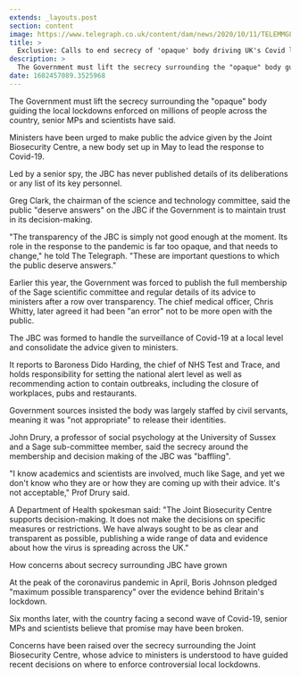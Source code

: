 ```yaml
--- 
extends: _layouts.post 
section: content 
image: https://www.telegraph.co.uk/content/dam/news/2020/10/11/TELEMMGLPICT000241370489_trans_NvBQzQNjv4BqwN21uLiyuwcexs1-BN-T7Hn7p3CqWi-sE5e3jdOrAOY.jpeg?impolicy=logo-overlay 
title: > 
  Exclusive: Calls to end secrecy of 'opaque' body driving UK's Covid lockdowns 
description: > 
  The Government must lift the secrecy surrounding the "opaque" body guiding the local lockdowns enforced on millions of people across the country, senior MPs and scientists have said.Led by a senior spy, the JBC has never published details of its deliberations or any list of its key personnel.Its role in the response to the pandemic is far too opaque, and that needs to change," he told The Telegraph.How concerns about secrecy surrounding JBC have grownAt the peak of the coronavirus pandemic in April, Boris Johnson pledged "maximum possible transparency" over the evidence behind Britain's lockdown.Concerns have been raised over the secrecy surrounding the Joint Biosecurity Centre, whose advice to ministers is understood to have guided recent decisions on where to enforce controversial local lockdowns. 
date: 1602457089.3525968 
--- 
```

The Government must lift the secrecy surrounding the "opaque" body guiding the local lockdowns enforced on millions of people across the country, senior MPs and scientists have said.

Ministers have been urged to make public the advice given by the Joint Biosecurity Centre, a new body set up in May to lead the response to Covid-19.

Led by a senior spy, the JBC has never published details of its deliberations or any list of its key personnel.

Greg Clark, the chairman of the science and technology committee, said the public "deserve answers" on the JBC if the Government is to maintain trust in its decision-making.

"The transparency of the JBC is simply not good enough at the moment. Its role in the response to the pandemic is far too opaque, and that needs to change," he told The Telegraph. "These are important questions to which the public deserve answers."

Earlier this year, the Government was forced to publish the full membership of the Sage scientific committee and regular details of its advice to ministers after a row over transparency. The chief medical officer, Chris Whitty, later agreed it had been "an error" not to be more open with the public.

The JBC was formed to handle the surveillance of Covid-19 at a local level and consolidate the advice given to ministers.

It reports to Baroness Dido Harding, the chief of NHS Test and Trace, and holds responsibility for setting the national alert level as well as recommending action to contain outbreaks, including the closure of workplaces, pubs and restaurants.

Government sources insisted the body was largely staffed by civil servants, meaning it was "not appropriate" to release their identities.

John Drury, a professor of social psychology at the University of Sussex and a Sage sub-committee member, said the secrecy around the membership and decision making of the JBC was "baffling".

"I know academics and scientists are involved, much like Sage, and yet we don't know who they are or how they are coming up with their advice. It's not acceptable," Prof Drury said.

A Department of Health spokesman said: "The Joint Biosecurity Centre supports decision-making. It does not make the decisions on specific measures or restrictions. We have always sought to be as clear and transparent as possible, publishing a wide range of data and evidence about how the virus is spreading across the UK."

How concerns about secrecy surrounding JBC have grown

At the peak of the coronavirus pandemic in April, Boris Johnson pledged "maximum possible transparency" over the evidence behind Britain's lockdown.

Six months later, with the country facing a second wave of Covid-19, senior MPs and scientists believe that promise may have been broken.

Concerns have been raised over the secrecy surrounding the Joint Biosecurity Centre, whose advice to ministers is understood to have guided recent decisions on where to enforce controversial local lockdowns.